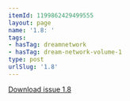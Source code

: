 ```yaml
---
itemId: 1199862429499555
layout: page
name: '1.8: '
tags:
- hasTag: dreamnetwork
- hasTag: dream-network-volume-1
type: post
urlSlug: '1.8'
---
```

<a href="files/pdfs/Volume_1/1.8_Dream_Network_Bulletin_Vol.1_No.8.pdf" download="">Download issue 1.8</a>